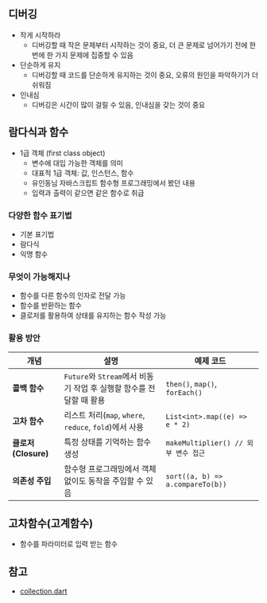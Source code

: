 ## 디버깅

- 작게 시작하라
  - 디버깅할 때 작은 문제부터 시작하는 것이 중요, 더 큰 문제로 넘어가기 전에 한 번에 한 가지 문제에 집중할 수 있음
- 단순하게 유지
  - 디버깅할 때 코드를 단순하게 유지하는 것이 중요, 오류의 원인을 파악하기가 더 쉬워짐
- 인내심
  - 디버깅은 시간이 많이 걸릴 수 있음, 인내심을 갖는 것이 중요

## 람다식과 함수

- 1급 객체 (first class object)
  - 변수에 대입 가능한 객체를 의미
  - 대표적 1급 객체: 값, 인스턴스, 함수
  - 유인동님 자바스크립트 함수형 프로그래밍에서 봤던 내용
  - 입력과 출력이 같으면 같은 함수로 취급

### 다양한 함수 표기법

- 기본 표기법
- 람다식
- 익명 함수

### 무엇이 가능해지나

- 함수를 다른 함수의 인자로 전달 가능
- 함수를 반환하는 함수
- 클로저를 활용하여 상태를 유지하는 함수 작성 가능

### 활용 방안

| 개념                | 설명                                                                | 예제 코드                            |
| ------------------- | ------------------------------------------------------------------- | ------------------------------------ |
| **콜백 함수**       | `Future`와 `Stream`에서 비동기 작업 후 실행할 함수를 전달할 때 활용 | `then()`, `map()`, `forEach()`       |
| **고차 함수**       | 리스트 처리(`map`, `where`, `reduce`, `fold`)에서 사용              | `List<int>.map((e) => e * 2)`        |
| **클로저(Closure)** | 특정 상태를 기억하는 함수 생성                                      | `makeMultiplier() // 외부 변수 접근` |
| **의존성 주입**     | 함수형 프로그래밍에서 객체 없이도 동작을 주입할 수 있음             | `sort((a, b) => a.compareTo(b))`     |

## 고차함수(고계함수)

- 함수를 파라미터로 입력 받는 함수

## 참고

- [collection.dart](https://pub.dev/documentation/collection/latest/)
